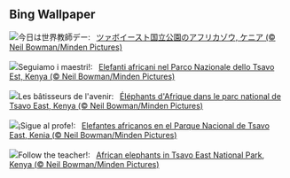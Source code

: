 ## Bing Wallpaper
![](https://www.bing.com/th?id=OHR.ElephantTeacher_JA-JP4940024317_UHD.jpg&w=1000)今日は世界教師デー:&nbsp;&ensp;[ツァボイースト国立公園のアフリカゾウ, ケニア (© Neil Bowman/Minden Pictures)](https://www.bing.com/th?id=OHR.ElephantTeacher_JA-JP4940024317_UHD.jpg)
<br><br/>
![](https://www.bing.com/th?id=OHR.ElephantTeacher_IT-IT9988351261_UHD.jpg&w=1000)Seguiamo i maestri!:&nbsp;&ensp;[Elefanti africani nel Parco Nazionale dello Tsavo Est, Kenya (© Neil Bowman/Minden Pictures)](https://www.bing.com/th?id=OHR.ElephantTeacher_IT-IT9988351261_UHD.jpg)
<br><br/>
![](https://www.bing.com/th?id=OHR.ElephantTeacher_FR-FR9412681522_UHD.jpg&w=1000)Les bâtisseurs de l'avenir:&nbsp;&ensp;[Éléphants d'Afrique dans le parc national de Tsavo East, Kenya (© Neil Bowman/Minden Pictures)](https://www.bing.com/th?id=OHR.ElephantTeacher_FR-FR9412681522_UHD.jpg)
<br><br/>
![](https://www.bing.com/th?id=OHR.ElephantTeacher_ES-ES3979458374_UHD.jpg&w=1000)¡Sigue al profe!:&nbsp;&ensp;[Elefantes africanos en el Parque Nacional de Tsavo East, Kenia (© Neil Bowman/Minden Pictures)](https://www.bing.com/th?id=OHR.ElephantTeacher_ES-ES3979458374_UHD.jpg)
<br><br/>
![](https://www.bing.com/th?id=OHR.ElephantTeacher_EN-GB5187585413_UHD.jpg&w=1000)Follow the teacher!:&nbsp;&ensp;[African elephants in Tsavo East National Park, Kenya (© Neil Bowman/Minden Pictures)](https://www.bing.com/th?id=OHR.ElephantTeacher_EN-GB5187585413_UHD.jpg)
<br><br/>
